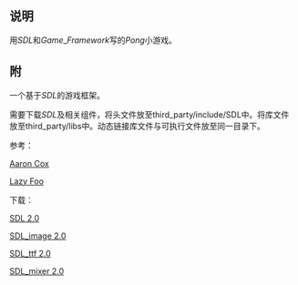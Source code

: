 ## 说明

用$SDL$和$Game\_Framework$写的$Pong$小游戏。





## 附

一个基于$SDL$的游戏框架。

需要下载$SDL$及相关组件，将头文件放至third_party/include/SDL中。将库文件放至third_party/libs中。动态链接库文件与可执行文件放至同一目录下。

参考：

[Aaron Cox](http://www.aaroncox.net/tutorials/index.html)

[Lazy Foo](http://lazyfoo.net/tutorials/SDL/index.php)



下载：

[SDL 2.0](http://www.libsdl.org/download-2.0.php)

[SDL_image 2.0](http://www.libsdl.org/projects/SDL_image/)

[SDL_ttf 2.0](http://www.libsdl.org/projects/SDL_ttf/)

[SDL_mixer 2.0](http://www.libsdl.org/projects/SDL_mixer/)